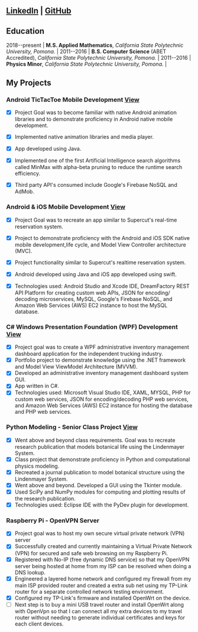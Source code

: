 ## [LinkedIn](https://www.linkedin.com/in/gnmartinez) | [GitHub](https://www.github.com/gmar1274)  

## Education

2018--present | **M.S. Applied Mathematics**, *California State Polytechnic University, Pomona.* |
2011--2016 | **B.S. Computer Science** (ABET Accredited), *California State Polytechnic University, Pomona.* |
2011--2016 | **Physics Minor**, *California State Polytechnic University, Pomona.* |

## My Projects

### Android TicTacToe Mobile Development [View](https://github.com/gmar1274/Mobile_AI_TicTacToe/wiki)

 - [x] Project Goal was to become familiar with native Android animation libraries and to demonstrate proficiency in Android native mobile development.

 - [x] Implemented native animation libraries and media player.

 - [x] App developed using Java.

 - [x] Implemented one of the first Artificial Intelligence search algorithms called MinMax with alpha-beta pruning to reduce the runtime search efficiency.

 - [x] Third party API's consumed include Google's Firebase NoSQL and AdMob.


### Android & iOS Mobile Development [View](https://github.com/gmar1274/Android-Firebase)

 - [x] Project Goal was to recreate an app similar to Supercut's real-time reservation system.

 - [x] Project to demonstrate proficiency with the Android and iOS SDK native mobile development,life cycle, and Model View Controller architecture (MVC).

 - [x] Project functionality similar to Supercut's realtime reservation system.

 - [x] Android developed using Java and iOS app developed using swift.

 - [x] Technologies used: Android Studio and Xcode IDE, DreamFactory REST API Platform for creating custom web APIs, JSON for encoding/ decoding microservices, MySQL, Google's Firebase NoSQL, and Amazon Web Services (AWS) EC2 instance to host the MySQL database.

### C\# Windows Presentation Foundation (WPF) Development [View](https://github.com/gmar1274/FTNTransport)

 - [x] Project goal was to create a WPF administrative inventory management dashboard  application for the independent trucking industry.
 - [x] Portfolio project to demonstrate knowledge using the .NET framework and Model View ViewModel Architecture (MVVM).
 - [x] Developed an administrative inventory management dashboard system GUI.
 - [x] App written in C\#.
 - [x] Technologies used: Microsoft Visual Studio IDE, XAML, MYSQL, PHP for custom web services, JSON for encoding/decoding PHP web services, and Amazon Web Services (AWS) EC2 instance for hosting the database and PHP web services.

### Python Modeling - Senior Class Project [View](https://github.com/gmar1274/ComputationalBiologyPhy409Project)

 - [x] Went above and beyond class requirements. Goal was to recreate research publication that models botanical life using the Lindenmayer System.
 - [x] Class project that demonstrate proficiency in Python and computational physics modeling.
 - [x] Recreated a journal publication to model botanical structure using the Lindenmayer System.
 - [x] Went above and beyond. Developed a GUI using the Tkinter module.
 - [x] Used SciPy and NumPy modules for computing and plotting results of the research publication.
 - [x] Technologies used: Eclipse IDE with the PyDev plugin for development.

### Raspberry Pi - OpenVPN Server

 - [x] Project goal was to host my own secure virtual private network (VPN) server		
 - [x] Successfully created and currently maintaining a Virtual Private Network (VPN) for secured and safe web browsing on my Raspberry Pi.		
 - [x] Registered with No-IP (free dynamic DNS service) so that my OpenVPN server being hosted at home from my ISP can be resolved when doing a DNS lookup.		
 - [x] Engineered a layered home network and configured my firewall from my main ISP provided router and created a extra sub net using my TP-Link router for a separate controlled network testing environment.		
 - [x] Configured my TP-Link's firmware and installed OpenWrt on the device. 
 - [ ] Next step is to buy a mini USB travel router and install OpenWrt along with OpenVpn so that I can connect all my extra devices to my travel router without needing to generate individual certificates and keys for each client devices.
